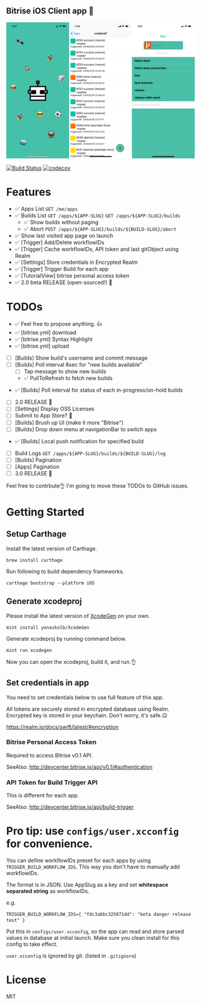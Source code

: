 Bitrise iOS Client app 🚀
---
![screen-shots.png](https://github.com/toshi0383/assets/raw/master/Bitrise-iOS/screen-shots.png)

[![Build Status](https://www.bitrise.io/app/a438cf48a72e2a1e/status.svg?token=63jRo8jI-419K26Bo3OrQw&branch=master)](https://www.bitrise.io/app/a438cf48a72e2a1e)
[![codecov](https://codecov.io/gh/toshi0383/Bitrise-iOS/branch/master/graph/badge.svg)](https://codecov.io/gh/toshi0383/Bitrise-iOS)

# Features
- ✅ Apps List `GET /me/apps`
- ✅ Builds List `GET /apps/${APP-SLUG}` `GET /apps/${APP-SLUG}/builds`
  + ✅ Show builds without paging
  + ✅ Abort `POST /apps/${APP-SLUG}/builds/${BUILD-SLUG}/abort`
- ✅ Show last visited app page on launch
- ✅ [Trigger] Add/Delete workflowIDs
- ✅ [Trigger] Cache workflowIDs, API token and last gitObject using Realm
- ✅ [Settings] Store credentials in Encrypted Realm
- ✅ [Trigger] Trigger Build for each app
- ✅ [TutorialView] bitrise personal access token
- ✅ 2.0 beta RELEASE (open-sourced!) 🚀

# TODOs
- ✅ Feel free to propose anything. 👍
- ✅ [bitrise.yml] download
- ✅ [bitrise.yml] Syntax Highlight
- ✅ [bitrise.yml] upload
- [ ] [Builds] Show build's username and commit message
- [ ] [Builds] Poll interval 8sec for "new builds available"
  + [ ] Tap message to show new builds
  + ✅ PullToRefresh to fetch new builds
- ✅ [Builds] Poll interval for status of each in-progress/on-hold builds
- [ ] 2.0 RELEASE 🚀
- [ ] [Settings] Display OSS Licenses
- [ ] Submit to App Store? 🍎
- [ ] [Builds] Brush up UI (make it more "Bitrise")
- [ ] [Builds] Drop down menu at navigationBar to switch apps
- ✅ [Builds] Local push notification for specified build
- [ ] Build Logs `GET /apps/${APP-SLUG}/builds/${BUILD-SLUG}/log`
- [ ] [Builds] Pagination
- [ ] [Apps] Pagination
- [ ] 3.0 RELEASE 🚀

Feel free to contrbute👌 I'm going to move these TODOs to GitHub issues.

# Getting Started

## Setup Carthage
Install the latest version of Carthage.
```
brew install carthage
```

Run following to build dependency frameworks.
```
carthage bootstrap --platform iOS
```

## Generate xcodeproj

Please install the latest version of [XcodeGen](https://github.com/yonaskolb/XcodeGen) on your own.
```
mint install yonaskolb/XcodeGen
```

Generate xcodeproj by running command below.
```
mint run xcodegen
```

Now you can open the xcodeproj, build it, and run.👌

## Set credentials in app
You need to set credentials below to use full feature of this app.

All tokens are securely stored in encrypted database using Realm. Encrypted key is stored in your keychain. Don't worry, it's safe.😉

https://realm.io/docs/swift/latest/#encryption

### Bitrise Personal Access Token
Required to access Bitrise v0.1 API.

SeeAlso: http://devcenter.bitrise.io/api/v0.1/#authentication

### API Token for Build Trigger API
This is different for each app.

SeeAlso: http://devcenter.bitrise.io/api/build-trigger

# Pro tip: use `configs/user.xcconfig` for convenience.

You can define workflowIDs preset for each apps by using `TRIGGER_BUILD_WORKFLOW_IDS`. This way you don't have to manually add workflowIDs.

The format is in JSON. Use AppSlug as a key and set **whitespace separated string** as workflowIDs.

e.g.
```
TRIGGER_BUILD_WORKFLOW_IDS={ "fdc3abbc325071dd": "beta danger release test" }
```

Put this in `configs/user.xcconfig`, so the app can read and store parsed values in database at initial launch. Make sure you clean install for this config to take effect.

`user.xcconfig` is ignored by git. (listed in `.gitignore`)

# License
MIT
